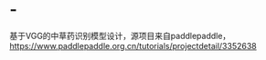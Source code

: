 # -
基于VGG的中草药识别模型设计，源项目来自paddlepaddle，https://www.paddlepaddle.org.cn/tutorials/projectdetail/3352638
